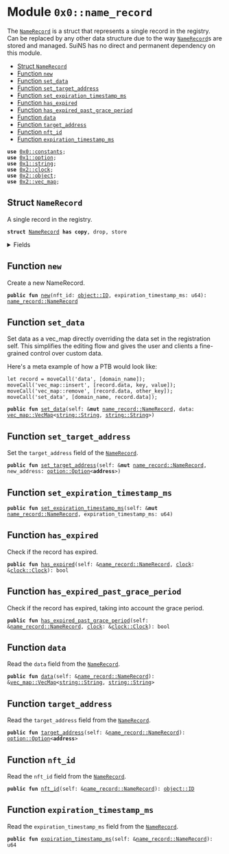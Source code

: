 
<a name="0x0_name_record"></a>

# Module `0x0::name_record`

The <code><a href="name_record.md#0x0_name_record_NameRecord">NameRecord</a></code> is a struct that represents a single record in the registry.
Can be replaced by any other data structure due to the way <code><a href="name_record.md#0x0_name_record_NameRecord">NameRecord</a></code>s are
stored and managed. SuiNS has no direct and permanent dependency on this
module.


-  [Struct `NameRecord`](#0x0_name_record_NameRecord)
-  [Function `new`](#0x0_name_record_new)
-  [Function `set_data`](#0x0_name_record_set_data)
-  [Function `set_target_address`](#0x0_name_record_set_target_address)
-  [Function `set_expiration_timestamp_ms`](#0x0_name_record_set_expiration_timestamp_ms)
-  [Function `has_expired`](#0x0_name_record_has_expired)
-  [Function `has_expired_past_grace_period`](#0x0_name_record_has_expired_past_grace_period)
-  [Function `data`](#0x0_name_record_data)
-  [Function `target_address`](#0x0_name_record_target_address)
-  [Function `nft_id`](#0x0_name_record_nft_id)
-  [Function `expiration_timestamp_ms`](#0x0_name_record_expiration_timestamp_ms)


<pre><code><b>use</b> <a href="constants.md#0x0_constants">0x0::constants</a>;
<b>use</b> <a href="">0x1::option</a>;
<b>use</b> <a href="">0x1::string</a>;
<b>use</b> <a href="">0x2::clock</a>;
<b>use</b> <a href="">0x2::object</a>;
<b>use</b> <a href="">0x2::vec_map</a>;
</code></pre>



<a name="0x0_name_record_NameRecord"></a>

## Struct `NameRecord`

A single record in the registry.


<pre><code><b>struct</b> <a href="name_record.md#0x0_name_record_NameRecord">NameRecord</a> <b>has</b> <b>copy</b>, drop, store
</code></pre>



<details>
<summary>Fields</summary>


<dl>
<dt>
<code>nft_id: <a href="_ID">object::ID</a></code>
</dt>
<dd>
 The ID of the <code>RegistrationNFT</code> assigned to this record.

 The owner of the corrisponding <code>RegistrationNFT</code> has the rights to
 be able to change and adjust the <code>target_address</code> of this domain.

 It is possible that the ID changes if the record expires and is
 purchased by someone else.
</dd>
<dt>
<code>expiration_timestamp_ms: u64</code>
</dt>
<dd>
 Timestamp in milliseconds when the record expires.
</dd>
<dt>
<code>target_address: <a href="_Option">option::Option</a>&lt;<b>address</b>&gt;</code>
</dt>
<dd>
 The target address that this domain points to
</dd>
<dt>
<code>data: <a href="_VecMap">vec_map::VecMap</a>&lt;<a href="_String">string::String</a>, <a href="_String">string::String</a>&gt;</code>
</dt>
<dd>
 Additional data which may be stored in a record
</dd>
</dl>


</details>

<a name="0x0_name_record_new"></a>

## Function `new`

Create a new NameRecord.


<pre><code><b>public</b> <b>fun</b> <a href="name_record.md#0x0_name_record_new">new</a>(nft_id: <a href="_ID">object::ID</a>, expiration_timestamp_ms: u64): <a href="name_record.md#0x0_name_record_NameRecord">name_record::NameRecord</a>
</code></pre>


<a name="0x0_name_record_set_data"></a>

## Function `set_data`

Set data as a vec_map directly overriding the data set in the
registration self. This simplifies the editing flow and gives
the user and clients a fine-grained control over custom data.

Here's a meta example of how a PTB would look like:
```
let record = moveCall('data', [domain_name]);
moveCall('vec_map::insert', [record.data, key, value]);
moveCall('vec_map::remove', [record.data, other_key]);
moveCall('set_data', [domain_name, record.data]);
```


<pre><code><b>public</b> <b>fun</b> <a href="name_record.md#0x0_name_record_set_data">set_data</a>(self: &<b>mut</b> <a href="name_record.md#0x0_name_record_NameRecord">name_record::NameRecord</a>, data: <a href="_VecMap">vec_map::VecMap</a>&lt;<a href="_String">string::String</a>, <a href="_String">string::String</a>&gt;)
</code></pre>


<a name="0x0_name_record_set_target_address"></a>

## Function `set_target_address`

Set the <code>target_address</code> field of the <code><a href="name_record.md#0x0_name_record_NameRecord">NameRecord</a></code>.


<pre><code><b>public</b> <b>fun</b> <a href="name_record.md#0x0_name_record_set_target_address">set_target_address</a>(self: &<b>mut</b> <a href="name_record.md#0x0_name_record_NameRecord">name_record::NameRecord</a>, new_address: <a href="_Option">option::Option</a>&lt;<b>address</b>&gt;)
</code></pre>


<a name="0x0_name_record_set_expiration_timestamp_ms"></a>

## Function `set_expiration_timestamp_ms`



<pre><code><b>public</b> <b>fun</b> <a href="name_record.md#0x0_name_record_set_expiration_timestamp_ms">set_expiration_timestamp_ms</a>(self: &<b>mut</b> <a href="name_record.md#0x0_name_record_NameRecord">name_record::NameRecord</a>, expiration_timestamp_ms: u64)
</code></pre>


<a name="0x0_name_record_has_expired"></a>

## Function `has_expired`

Check if the record has expired.


<pre><code><b>public</b> <b>fun</b> <a href="name_record.md#0x0_name_record_has_expired">has_expired</a>(self: &<a href="name_record.md#0x0_name_record_NameRecord">name_record::NameRecord</a>, <a href="">clock</a>: &<a href="_Clock">clock::Clock</a>): bool
</code></pre>


<a name="0x0_name_record_has_expired_past_grace_period"></a>

## Function `has_expired_past_grace_period`

Check if the record has expired, taking into account the grace period.


<pre><code><b>public</b> <b>fun</b> <a href="name_record.md#0x0_name_record_has_expired_past_grace_period">has_expired_past_grace_period</a>(self: &<a href="name_record.md#0x0_name_record_NameRecord">name_record::NameRecord</a>, <a href="">clock</a>: &<a href="_Clock">clock::Clock</a>): bool
</code></pre>


<a name="0x0_name_record_data"></a>

## Function `data`

Read the <code>data</code> field from the <code><a href="name_record.md#0x0_name_record_NameRecord">NameRecord</a></code>.


<pre><code><b>public</b> <b>fun</b> <a href="name_record.md#0x0_name_record_data">data</a>(self: &<a href="name_record.md#0x0_name_record_NameRecord">name_record::NameRecord</a>): &<a href="_VecMap">vec_map::VecMap</a>&lt;<a href="_String">string::String</a>, <a href="_String">string::String</a>&gt;
</code></pre>


<a name="0x0_name_record_target_address"></a>

## Function `target_address`

Read the <code>target_address</code> field from the <code><a href="name_record.md#0x0_name_record_NameRecord">NameRecord</a></code>.


<pre><code><b>public</b> <b>fun</b> <a href="name_record.md#0x0_name_record_target_address">target_address</a>(self: &<a href="name_record.md#0x0_name_record_NameRecord">name_record::NameRecord</a>): <a href="_Option">option::Option</a>&lt;<b>address</b>&gt;
</code></pre>


<a name="0x0_name_record_nft_id"></a>

## Function `nft_id`

Read the <code>nft_id</code> field from the <code><a href="name_record.md#0x0_name_record_NameRecord">NameRecord</a></code>.


<pre><code><b>public</b> <b>fun</b> <a href="name_record.md#0x0_name_record_nft_id">nft_id</a>(self: &<a href="name_record.md#0x0_name_record_NameRecord">name_record::NameRecord</a>): <a href="_ID">object::ID</a>
</code></pre>


<a name="0x0_name_record_expiration_timestamp_ms"></a>

## Function `expiration_timestamp_ms`

Read the <code>expiration_timestamp_ms</code> field from the <code><a href="name_record.md#0x0_name_record_NameRecord">NameRecord</a></code>.


<pre><code><b>public</b> <b>fun</b> <a href="name_record.md#0x0_name_record_expiration_timestamp_ms">expiration_timestamp_ms</a>(self: &<a href="name_record.md#0x0_name_record_NameRecord">name_record::NameRecord</a>): u64
</code></pre>
